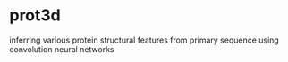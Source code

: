 # prot3d
inferring various protein structural features from primary sequence using convolution neural networks
